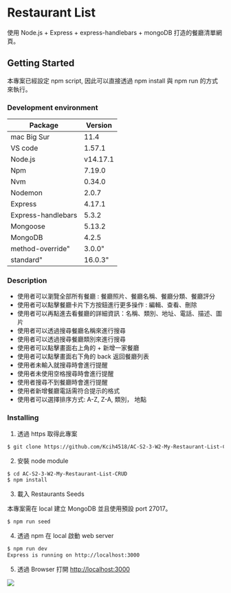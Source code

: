 # Restaurant List

使用 Node.js + Express + express-handlebars + mongoDB 打造的餐廳清單網頁。

## Getting Started

本專案已經設定 npm script, 因此可以直接透過 npm install 與 npm run 的方式來執行。

### Development environment

| Package            | Version  |
| ------------------ | -------- |
| mac Big Sur        | 11.4     |
| VS code            | 1.57.1   |
| Node.js            | v14.17.1 |
| Npm                | 7.19.0   |
| Nvm                | 0.34.0   |
| Nodemon            | 2.0.7    |
| Express            | 4.17.1   |
| Express-handlebars | 5.3.2    |
| Mongoose           | 5.13.2   |
| MongoDB            | 4.2.5    |
| method-override"   | 3.0.0"   |
| standard"          | 16.0.3"  |

### Description

- 使用者可以瀏覽全部所有餐廳 : 餐廳照片、餐廳名稱、餐廳分類、餐廳評分
- 使用者可以點擊餐廳卡片下方按鈕進行更多操作 : 編輯、查看、刪除
- 使用者可以再點進去看餐廳的詳細資訊：名稱、類別、地址、電話、描述、圖片
- 使用者可以透過搜尋餐廳名稱來進行搜尋
- 使用者可以透過搜尋餐廳類別來進行搜尋
- 使用者可以點擊畫面右上角的 + 新增一家餐廳
- 使用者可以點擊畫面右下角的 back 返回餐廳列表
- 使用者未輸入就搜尋時會進行提醒
- 使用者未使用空格搜尋時會進行提醒
- 使用者搜尋不到餐廳時會進行提醒
- 使用者新增餐廳電話需符合提示的格式
- 使用者可以選擇排序方式: A-Z, Z-A, 類別， 地點

### Installing

1. 透過 https 取得此專案

```bash
$ git clone https://github.com/Kcih4518/AC-S2-3-W2-My-Restaurant-List-CRUD.git
```

2. 安裝 node module

```bash
$ cd AC-S2-3-W2-My-Restaurant-List-CRUD
$ npm install
```

3. 載入 Restaurants Seeds

本專案需在 local 建立 MongoDB 並且使用預設 port 27017。

```bash
$ npm run seed
```

4. 透過 npm 在 local 啟動 web server

```bash
$ npm run dev
Express is running on http://localhost:3000
```

5. 透過 Browser 打開 [http://localhost:3000](http://localhost:3000)

![](https://i.imgur.com/rmOjchP.png)
